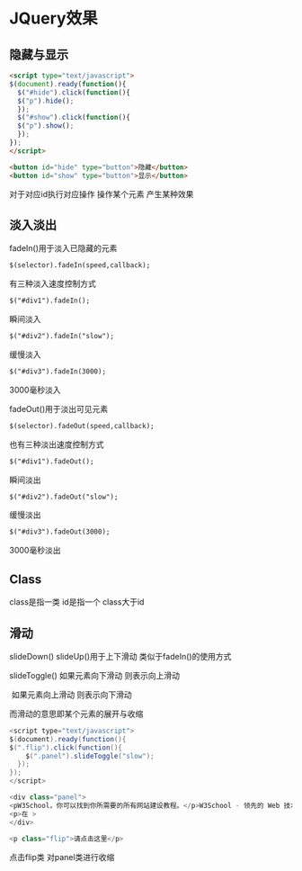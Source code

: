 # JQuery效果

## 隐藏与显示

```html
<script type="text/javascript">
$(document).ready(function(){
  $("#hide").click(function(){
  $("p").hide();
  });
  $("#show").click(function(){
  $("p").show();
  });
});
</script>
```

```html
<button id="hide" type="button">隐藏</button>
<button id="show" type="button">显示</button>
```

对于对应id执行对应操作 操作某个元素 产生某种效果



## 淡入淡出

fadeIn()用于淡入已隐藏的元素

```html
$(selector).fadeIn(speed,callback);
```

有三种淡入速度控制方式

```html
$("#div1").fadeIn();
```

瞬间淡入

```html
$("#div2").fadeIn("slow");
```

缓慢淡入

```html
$("#div3").fadeIn(3000);
```

3000毫秒淡入



fadeOut()用于淡出可见元素

```html
$(selector).fadeOut(speed,callback);
```

也有三种淡出速度控制方式

```html
$("#div1").fadeOut();
```

瞬间淡出

```html
$("#div2").fadeOut("slow");
```

缓慢淡出

```html
$("#div3").fadeOut(3000);
```

3000毫秒淡出



## Class

class是指一类 id是指一个 class大于id



## 滑动

slideDown() slideUp()用于上下滑动 类似于fadeIn()的使用方式

slideToggle() 如果元素向下滑动 则表示向上滑动

​                       如果元素向上滑动 则表示向下滑动

而滑动的意思即某个元素的展开与收缩

```java
<script type="text/javascript"> 
$(document).ready(function(){
$(".flip").click(function(){
    $(".panel").slideToggle("slow");
  });
});
</script>
```

```java
<div class="panel">
<pW3School，你可以找到你所需要的所有网站建设教程。</p>W3School - 领先的 Web 技术教程站点</p>
<p>在 >
</div>
 
<p class="flip">请点击这里</p>
```

点击flip类 对panel类进行收缩
